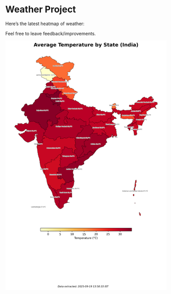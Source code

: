 # Weather Project

Here’s the latest heatmap of weather:

Feel free to leave feedback/improvements.

![India Heatmap](docs/assets/india_heatmap.png?v=CD1253)
